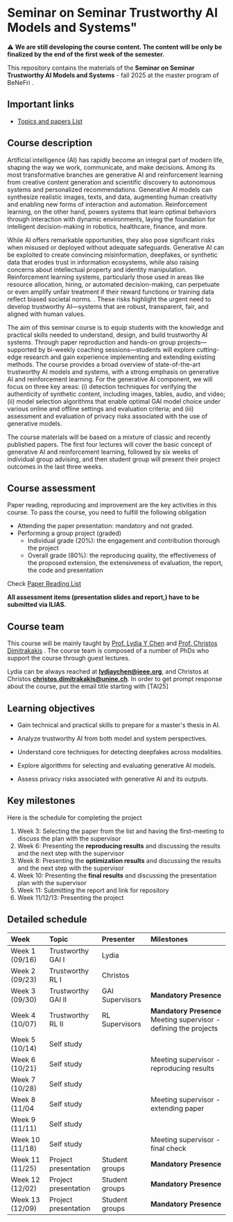 # Seminar on Seminar Trustworthy AI Models and Systems"

:warning: **We are still developing the course content. The content will be only be finalized by the end of the first week of the semester.**


This repository contains the materials of the  **Seminar on Seminar Trustworthy AI Models and Systems** - fall 2025  at the master program of BeNeFri . 


##  <a name='Importantlinks'></a>Important links

- [Topics and papers List ](papers.md)





##  <a name='Coursedescription'></a>Course description
Artificial intelligence (AI) has rapidly become an integral part of modern life, shaping the way we work, communicate, and make decisions. Among its most transformative branches are generative AI and reinforcement learning from creative content generation and scientific discovery to autonomous systems and personalized recommendations. Generative AI models can synthesize realistic images, texts, and data, augmenting human creativity and enabling new forms of interaction and automation. Reinforcement learning, on the other hand, powers systems that learn optimal behaviors through interaction with dynamic environments, laying the foundation for intelligent decision-making in robotics, healthcare, finance, and more.

While AI offers remarkable opportunities, they also pose significant risks when misused or deployed without adequate safeguards. Generative AI can be exploited to create convincing misinformation, deepfakes, or synthetic data that erodes trust in information ecosystems, while also raising concerns about intellectual property and identity manipulation. Reinforcement learning systems, particularly those used in areas like resource allocation, hiring, or automated decision-making, can perpetuate or even amplify unfair treatment if their reward functions or training data reflect biased societal norms. . These risks highlight the urgent need to develop trustworthy AI—systems that are robust, transparent, fair, and aligned with human values.

The aim of this seminar course is to equip students with the knowledge and practical skills needed to understand, design, and build trustworthy AI systems. Through paper reproduction and hands-on group projects—supported by bi-weekly coaching sessions—students will explore cutting-edge research and gain experience implementing and extending existing methods. The course provides a broad overview of state-of-the-art trustworthy AI models and systems, with a strong emphasis on generative AI and reinforcement learning. For the generative AI component, we will focus on three key areas: (i) detection techniques for verifying the authenticity of synthetic content, including images, tables, audio, and video; (ii) model selection algorithms that enable optimal GAI model choice under various online and offline settings and evaluation criteria; and (iii) assessment and evaluation of privacy risks associated with the use of generative models.
 
 
The course materials will be based on a mixture of classic and recently published papers. The first four  lectures will cover the basic concept of generative AI and reinforcement learning, followed by six weeks of individual group advising, and then student group will present their project outcomes in the last three weeks.


##  <a name='Paper List'></a>Course assessment


Paper reading, reproducing and improvement  are the key activities in this course. To pass the course, you need to fulfill the following obligation
- Attending the paper presentation: mandatory and not graded.
- Performing a group project (graded)
  - Individual grade (20\%): the engagement and contribution thorough the project
  - Overall grade (80\%): the reproducing quality, the effectiveness of the proposed extension, the extensiveness of evaluation, the report, the code and presentation
  

Check [Paper Reading List](papers.md)

**All assessment items (presentation slides and report,) have to be submitted via ILIAS.**


##  <a name='Courseteam'></a>Course team
This course will be mainly taught by [Prof. Lydia Y Chen]([https://lydiaychen.github.io/]) and [Prof. Christos Dimitrakakis](https://sites.google.com/site/christosdimitrakakis)  . The course team is composed of a number of PhDs  who support the course through guest lectures.



Lydia can be always reached at **lydiaychen@ieee.org**, and Christos at Christos **christos.dimitrakakis@unine.ch**. In order to get prompt response about the course, put the email title starting with [TAI25]


##  <a name='Learningobjectives'></a>Learning objectives
- Gain technical and practical skills to prepare for a master's thesis in AI.

- Analyze trustworthy AI from both model and system perspectives.

- Understand core techniques for detecting deepfakes across modalities.

- Explore algorithms for selecting and evaluating generative AI models.

- Assess privacy risks associated with generative AI and its outputs.






##  <a name='Learningobjectives'></a>Key milestones


Here is the schedule for completing the project
1. Week 3: Selecting the paper from the list and having the first-meeting to discuss the plan with the supervisor
2. Week 6: Presenting the **reproducing results** and discussing the results and the next step with the supervisor 
3. Week 8: Presenting the **optimization results** and discussing the results and the next step with the supervisor 
4. Week 10: Presenting the **final results** and discussing the presentation plan with the supervisor 
5. Week 11: Submitting the report and link for repository
6. Week 11/12/13: Presenting the project 
##  <a name='Detailedschedule'></a>Detailed schedule


**Week**|**Topic**|**Presenter**|**Milestones**
:-----|:----- |:-----|:-----
Week 1 (09/16) | Trustworthy GAI I| Lydia |
Week 2 (09/23)| Trustworthy RL I | Christos | 
Week 3 (09/30)| Trustworthy GAI II | GAI Supervisors|**Mandatory Presence** 
Week 4 (10/07)| Trustworthy RL II| RL Supervisors| **Mandatory Presence** Meeting supervisor - defining the projects
Week 5 (10/14)| Self study| 
Week 6 (10/21)| Self study| |Meeting supervisor - reproducing results| 
Week 7 (10/28)| Self study |
Week 8 (11/04| Self study| | Meeting supervisor - extending paper
Week 9 (11/11)| Self study | 
Week 10 (11/18)|Self study| | Meeting supervisor - final check| 
Week 11 (11/25)|  Project presentation|Student groups| **Mandatory Presence**
Week 12 (12/02)|  Project presentation|Student groups| **Mandatory Presence**
Week 13 (12/09)| Project presentation|Student groups |**Mandatory Presence**
